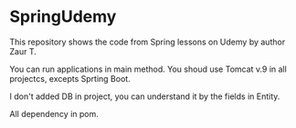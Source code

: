 # SpringUdemy
This repository shows the code from Spring lessons on Udemy by author Zaur T.

You can run applications in main method. You shoud use Tomcat v.9 in all projectcs, excepts Sprting Boot. 

I don't added DB in project, you can understand it by the fields in Entity.

All dependency in pom.
